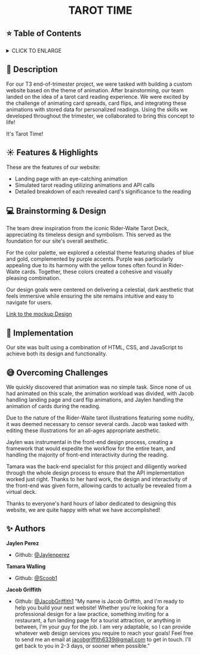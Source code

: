 # <p align="center">TAROT TIME</p>

## :star: Table of Contents
<details>
        <summary>
        CLICK TO ENLARGE
        </summary>
        :memo: <a href="#description">Description</a>
        <br>
        :sunny: <a href="#features">Features & Highlights</a>
        <br>
        :computer: <a href="#design">Brainstorming & Design</a>
        <br>
        :floppy_disk: <a href="#implementation">Implementation</a>
        <br>
        :sweat_smile: <a href="#challenges">Overcoming Challenges</a>
        <br>
        :sparkles: <a href="#authors">Authors</a>
</details>

## :memo: <span id="description">Description</span>
For our T3 end-of-trimester project, we were tasked with building a custom website based on the theme of animation. After brainstorming, our team landed on the idea of a tarot card reading experience. We were excited by the challenge of animating card spreads, card flips, and integrating these animations with stored data for personalized readings. Using the skills we developed throughout the trimester, we collaborated to bring this concept to life!

It's Tarot Time!

## :sunny: <span id="features">Features & Highlights</span>

These are the features of our website:
* Landing page with an eye-catching animation
* Simulated tarot reading utilizing animations and API calls
* Detailed breakdown of each revealed card's significance to the reading

## :computer: <span id="design">Brainstorming & Design</span>

The team drew inspiration from the iconic Rider-Waite Tarot Deck, appreciating its timeless design and symbolism. This served as the foundation for our site's overall aesthetic.

For the color palette, we explored a celestial theme featuring shades of blue and gold, complemented by purple accents. Purple was particularly appealing due to its harmony with the yellow tones often found in Rider-Waite cards. Together, these colors created a cohesive and visually pleasing combination.

Our design goals were centered on delivering a celestial, dark aesthetic that feels immersive while ensuring the site remains intuitive and easy to navigate for users.

[Link to the mockup Design](https://app.uizard.io/prototypes/LOl1W8mjZncLzq9VwlWM/player/preview)

## :floppy_disk: <span id="implementation">Implementation</span>

Our site was built using a combination of HTML, CSS, and JavaScript to achieve both its design and functionality.
## :sweat_smile: <span id="challenges">Overcoming Challenges</span>

We quickly discovered that animation was no simple task. Since none of us had animated on this scale, the animation workload was divided, with Jacob handling landing page and card flip animations, and Jaylen handling the animation of cards during the reading.


Due to the nature of the Rider-Waite tarot illustrations featuring some nudity, it was deemed necessary to censor several cards. Jacob was tasked with editing these illustrations for an all-ages appropriate aesthetic.

Jaylen was instrumental in the front-end design process, creating a framework that would expedite the workflow for the entire team, and handling the majority of front-end interactivity during the reading.

Tamara was the back-end specialist for this project and diligently worked through the whole design process to ensure that the API implementation worked just right. Thanks to her hard work, the design and interactivity of the front-end was given form, allowing cards to actually be revealed from a virtual deck.

Thanks to everyone's hard hours of labor dedicated to designing this website, we are quite happy with what we have accomplished!

## :sparkles: <span id="authors">Authors</span>

**Jaylen Perez**
- Github: [@Jaylenperez](https://github.com/Jaylenperez)

**Tamara Walling**
- Github: [@Scoob1](https://github.com/Scoob1)

**Jacob Griffith**
- Github: [@JacobGriffith1](https://github.com/JacobGriffith1)
"My name is Jacob Griffith, and I'm ready to help you build your next website! Whether you're looking for a professional design for a law practice, something inviting for a restaurant, a fun landing page for a tourist attraction, or anything in between, I'm your guy for the job. I am very adaptable, so I can provide whatever web design services you require to reach your goals! Feel free to send me an email at jacobgriffith6339@gmail.com to get in touch. I'll get back to you in 2-3 days, or sooner when possible."